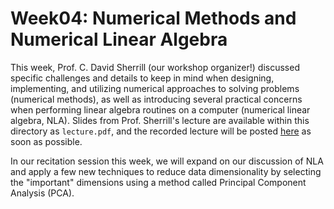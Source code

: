 Week04: Numerical Methods and Numerical Linear Algebra
======================================================

This week, Prof. C. David Sherrill (our workshop organizer!) discussed specific
challenges and details to keep in mind when designing, implementing, and
utilizing numerical approaches to solving problems (numerical methods), as well
as introducing several practical concerns when performing linear algebra
routines on a computer (numerical linear algebra, NLA).  Slides from Prof.
Sherrill's lecture are available within this directory as `lecture.pdf`, and
the recorded lecture will be posted [here](https://b.gatech.edu/2LtIzHR) as
soon as possible.

In our recitation session this week, we will expand on our discussion of NLA
and apply a few new techniques to reduce data dimensionality by selecting the
"important" dimensions using a method called Principal Component Analysis
(PCA).

